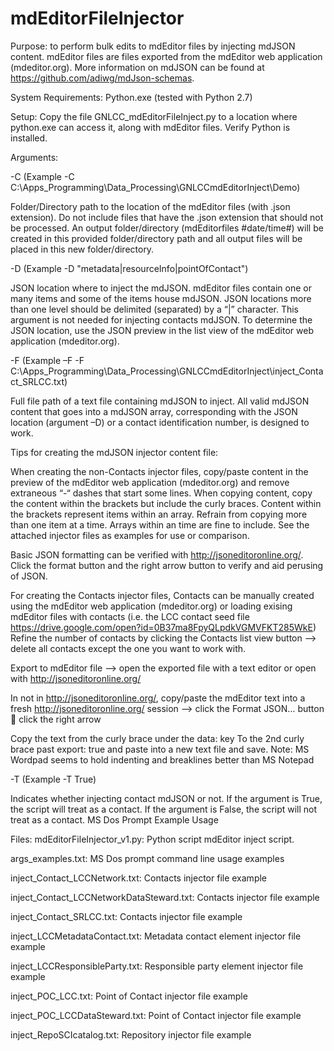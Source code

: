 # mdEditorFileInjector
Purpose: to perform bulk edits to mdEditor files by injecting mdJSON content.  mdEditor files are files exported from the mdEditor web application (mdeditor.org).  More information on mdJSON can be found at https://github.com/adiwg/mdJson-schemas.

System Requirements: Python.exe (tested with Python 2.7)

Setup: Copy the file GNLCC_mdEditorFileInject.py to a location where python.exe can access it, along with mdEditor files.  Verify Python is installed.

Arguments:

-C 
(Example -C C:\Apps_Programming\Data_Processing\GNLCCmdEditorInject\Demo)

Folder/Directory path to the location of the mdEditor files (with .json extension).  Do not include files that have the .json extension that should not be processed.  An output folder/directory (mdEditorfiles #date/time#) will be created in this provided folder/directory path and all output files will be placed in this new folder/directory.

-D
(Example -D "metadata|resourceInfo|pointOfContact")

JSON location where to inject the mdJSON.  mdEditor files contain one or many items and some of the items house mdJSON.  JSON locations more than one level should be delimited (separated) by a “|” character.  This argument is not needed for injecting contacts mdJSON.  To determine the JSON location, use the JSON preview in the list view of the mdEditor web application (mdeditor.org).

-F
(Example –F -F C:\Apps_Programming\Data_Processing\GNLCCmdEditorInject\inject_Contact_SRLCC.txt)

Full file path of a text file containing mdJSON to inject.  All valid mdJSON content that goes into a mdJSON array, corresponding with the JSON location (argument –D) or a contact identification number, is designed to work.  

Tips for creating the mdJSON injector content file:

When creating the non-Contacts injector files, copy/paste content in the preview of the mdEditor web application (mdeditor.org) and remove extraneous “-“ dashes that start some lines.  When copying content, copy the content within the brackets but include the curly braces.  Content within the brackets represent items within an array.  Refrain from copying more than one item at a time.  Arrays within an time are fine to include.  See the attached injector files as examples for use or comparison.

Basic JSON formatting can be verified with http://jsoneditoronline.org/.  Click the format button and the right arrow button to verify and aid perusing of JSON.

For creating the Contacts injector files,  Contacts can be manually created using the mdEditor web application (mdeditor.org) or loading exising mdEditor files with contacts (i.e. the LCC contact seed file https://drive.google.com/open?id=0B37ma8FpyQLpdkVGMVFKT285WkE)
Refine the number of contacts by clicking the Contacts list view button --> delete all contacts except the one you want to work with.

Export to mdEditor file --> open the exported file with a text editor or open with http://jsoneditoronline.org/

In not in http://jsoneditoronline.org/, copy/paste the mdEditor text into a fresh http://jsoneditoronline.org/ session --> click the Format JSON… button  click the right arrow

Copy the text from the curly brace under the data: key To the 2nd curly brace past export: true and paste into a new text file and save.
Note: MS Wordpad seems to hold indenting and breaklines better than MS Notepad
 
 
-T
(Example -T True)

Indicates whether injecting contact mdJSON or not.  If the argument is True, the script will treat as a contact.  If the argument is False, the script will not treat as a contact.
MS Dos Prompt Example Usage
 
Files:
mdEditorFileInjector_v1.py: Python script mdEditor inject script.

args_examples.txt: MS Dos prompt command line usage examples

inject_Contact_LCCNetwork.txt: Contacts injector file example

inject_Contact_LCCNetworkDataSteward.txt: Contacts injector file example

inject_Contact_SRLCC.txt: Contacts injector file example

inject_LCCMetadataContact.txt: Metadata contact element injector file example 

inject_LCCResponsibleParty.txt: Responsible party element injector file example

inject_POC_LCC.txt: Point of Contact injector file example

inject_POC_LCCDataSteward.txt: Point of Contact injector file example

inject_RepoSCIcatalog.txt: Repository injector file example

